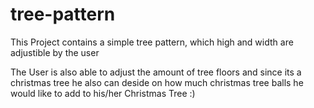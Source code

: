 # tree-pattern
This Project contains a simple tree pattern, which high and width are adjustible by the user

The User is also able to adjust the amount of tree floors and since its a christmas tree he also can deside on how much christmas tree balls he would like to add to his/her Christmas Tree :)
